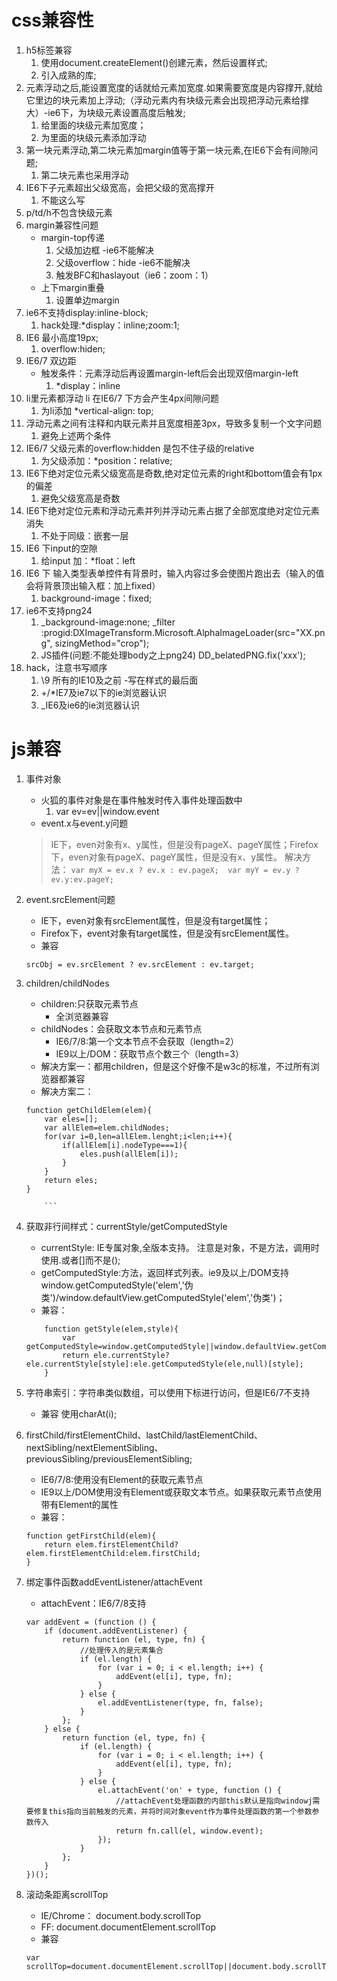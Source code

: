 # css兼容性
1. h5标签兼容
	1. 使用document.createElement()创建元素，然后设置样式;
	2. 引入成熟的库;
2. 元素浮动之后,能设置宽度的话就给元素加宽度.如果需要宽度是内容撑开,就给它里边的块元素加上浮动;（浮动元素内有块级元素会出现把浮动元素给撑大）-ie6下，为块级元素设置高度后触发;
	1. 给里面的块级元素加宽度；
	2. 为里面的块级元素添加浮动
3. 第一块元素浮动,第二块元素加margin值等于第一块元素,在IE6下会有间隙问题;	
	1. 第二块元素也采用浮动
4. IE6下子元素超出父级宽高，会把父级的宽高撑开
	1. 不能这么写
5. p/td/h不包含快级元素
6. margin兼容性问题
	+ margin-top传递
		1. 父级加边框 -ie6不能解决
		2. 父级overflow：hide -ie6不能解决
		3. 触发BFC和haslayout（ie6：zoom：1）
	+ 上下margin重叠
		1. 设置单边margin	
7. ie6不支持display:inline-block;
	1. hack处理:*display：inline;zoom:1;
8. IE6 最小高度19px;
	1. overflow:hiden;
9. IE6/7 双边距
	+ 触发条件：元素浮动后再设置margin-left后会出现双倍margin-left
		1. *display：inline
10. li里元素都浮动 li 在IE6/7  下方会产生4px间隙问题
	1. 为li添加	*vertical-align: top;
11. 浮动元素之间有注释和内联元素并且宽度相差3px，导致多复制一个文字问题
	1. 避免上述两个条件
12. IE6/7 父级元素的overflow:hidden 是包不住子级的relative
	1. 为父级添加：*position：relative;
13. IE6下绝对定位元素父级宽高是奇数,绝对定位元素的right和bottom值会有1px的偏差
	1. 避免父级宽高是奇数
14. IE6下绝对定位元素和浮动元素并列并浮动元素占据了全部宽度绝对定位元素消失
	1. 不处于同级：嵌套一层
15. IE6 下input的空隙
	1. 给input 加：*float：left
16. IE6 下 输入类型表单控件有背景时，输入内容过多会使图片跑出去（输入的值会将背景顶出输入框：加上fixed）
	1. background-image：fixed;
17. ie6不支持png24
	1. _background-image:none;
 _filter :progid:DXImageTransform.Microsoft.AlphaImageLoader(src="XX.png", sizingMethod="crop");
	 2. JS插件(问题:不能处理body之上png24)
	DD_belatedPNG.fix('xxx');
18. hack，注意书写顺序
	1. \9 所有的IE10及之前 -写在样式的最后面
	2.	+/*IE7及ie7以下的ie浏览器认识	
	3. _IE6及ie6的ie浏览器认识

# js兼容
1. 事件对象	
	+ 火狐的事件对象是在事件触发时传入事件处理函数中
		1. var ev=ev||window.event
	+ event.x与event.y问题
	> IE下，even对象有x、y属性，但是没有pageX、pageY属性；Firefox下，even对象有pageX、pageY属性，但是没有x、y属性。 
		解决方法：
		```
		var myX = ev.x ? ev.x : ev.pageX; 
		var myY = ev.y ? ev.y:ev.pageY;
		```
2. event.srcElement问题 
	+ IE下，even对象有srcElement属性，但是没有target属性；
	+ Firefox下，event对象有target属性，但是没有srcElement属性。 
	+ 兼容
	```
	srcObj = ev.srcElement ? ev.srcElement : ev.target; 
	``` 
3. children/childNodes
	+ children:只获取元素节点
		* 全浏览器兼容
	+ childNodes：会获取文本节点和元素节点
		* IE6/7/8:第一个文本节点不会获取（length=2）
		* IE9以上/DOM：获取节点个数三个（length=3）
	+ 解决方案一：都用children，但是这个好像不是w3c的标准，不过所有浏览器都兼容
	+ 解决方案二：
	```
	function getChildElem(elem){
		var eles=[];
		var allElem=elem.childNodes;
		for(var i=0,len=allElem.lenght;i<len;i++){
			if(allElem[i].nodeType===1){
				eles.push(allElem[i]);
			}
		}
		return eles;
	}

		```
4. 获取非行间样式：currentStyle/getComputedStyle
	+ currentStyle: IE专属对象,全版本支持。  注意是对象，不是方法，调用时使用.或者[]而不是();
	+ getComputedStyle:方法，返回样式列表。ie9及以上/DOM支持 window.getComputedStyle('elem','伪类')/window.defaultView.getComputedStyle('elem','伪类')；
	+  兼容：
	```
		function getStyle(elem,style){
			var getComputedStyle=window.getComputedStyle||window.defaultView.getComputedStyle;
			return ele.currentStyle?ele.currentStyle[style]:ele.getComputedStyle(ele,null)[style];
		}
	```
5. 字符串索引：字符串类似数组，可以使用下标进行访问，但是IE6/7不支持
	+ 兼容 使用charAt(i);
6.  firstChild/firstElementChild、lastChild/lastElementChild、nextSibling/nextElementSibling、previousSibling/previousElementSibling;
	+ IE6/7/8:使用没有Element的获取元素节点
	+ IE9以上/DOM使用没有Element或获取文本节点。如果获取元素节点使用带有Element的属性
	+ 兼容：
	```
	function getFirstChild(elem){
		return elem.firstElementChild?elem.firstElementChild:elem.firstChild;
	}

	```
7. 绑定事件函数addEventListener/attachEvent
	+ attachEvent：IE6/7/8支持

	```
	var addEvent = (function () {
		if (document.addEventListener) {
			return function (el, type, fn) {
				//处理传入的是元素集合
				if (el.length) {
					for (var i = 0; i < el.length; i++) {
						addEvent(el[i], type, fn);
					}
				} else {
					el.addEventListener(type, fn, false);
				}
			};
		} else {
			return function (el, type, fn) {
				if (el.length) {
					for (var i = 0; i < el.length; i++) {
						addEvent(el[i], type, fn);
					}
				} else {
					el.attachEvent('on' + type, function () {
						//attachEvent处理函数的内部this默认是指向windowj需要修复this指向当前触发的元素，并将时间对象event作为事件处理函数的第一个参数参数传入
						return fn.call(el, window.event);
					});
				}
			};
		}
	})();
	```
8. 滚动条距离scrollTop
	+ IE/Chrome： document.body.scrollTop
	+  FF: document.documentElement.scrollTop
	+ 兼容
	```
	var scrollTop=document.documentElement.scrollTop||document.body.scrollTop
	```



